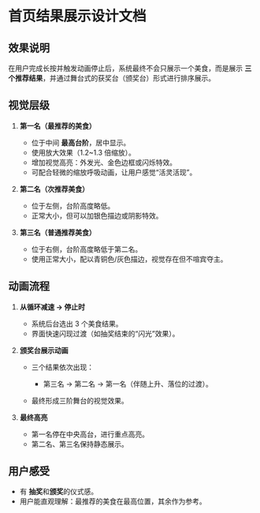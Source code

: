 # 首页结果展示设计文档

## 效果说明

在用户完成长按并触发动画停止后，系统最终不会只展示一个美食，而是展示 **三个推荐结果**，并通过舞台式的获奖台（颁奖台）形式进行排序展示。

## 视觉层级

1. **第一名（最推荐的美食）**

   * 位于中间 **最高台阶**，居中显示。
   * 使用放大效果（1.2\~1.3 倍缩放）。
   * 增加视觉高亮：外发光、金色边框或闪烁特效。
   * 可配合轻微的缩放呼吸动画，让用户感觉“活灵活现”。

2. **第二名（次推荐美食）**

   * 位于左侧，台阶高度略低。
   * 正常大小，但可以加银色描边或阴影特效。

3. **第三名（普通推荐美食）**

   * 位于右侧，台阶高度略低于第二名。
   * 使用正常大小，配以青铜色/灰色描边，视觉存在但不喧宾夺主。

## 动画流程

1. **从循环减速 → 停止时**

   * 系统后台选出 3 个美食结果。
   * 界面快速闪现过渡（如抽奖结束的“闪光”效果）。

2. **颁奖台展示动画**

   * 三个结果依次出现：

     * 第三名 → 第二名 → 第一名（伴随上升、落位的过渡）。
   * 最终形成三阶舞台的视觉效果。

3. **最终高亮**

   * 第一名停在中央高台，进行重点高亮。
   * 第二名、第三名保持静态展示。

## 用户感受

* 有 **抽奖**和**颁奖**的仪式感。
* 用户能直观理解：最推荐的美食在最高位置，其余作为参考。
